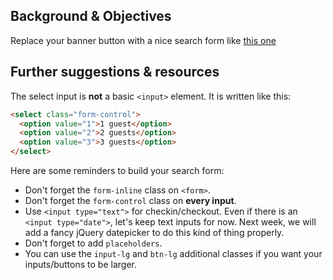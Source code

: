 ## Background & Objectives

Replace your banner button with a nice search form like [this one](http://lewagon.github.io/bootstrap-challenges/11-Airbnb-search-form/)

## Further suggestions & resources

The select input is **not** a basic `<input>` element. It is written like this:

```html
<select class="form-control">
  <option value="1">1 guest</option>
  <option value="2">2 guests</option>
  <option value="3">3 guests</option>
</select>
```

Here are some reminders to build your search form:

- Don't forget the `form-inline` class on `<form>`.
- Don't forget the `form-control` class on **every input**.
- Use `<input type="text">` for checkin/checkout. Even if there is an `<input type="date">`, let's keep text inputs for now. Next week, we will add a fancy jQuery datepicker to do this kind of thing properly.
- Don't forget to add `placeholders`.
- You can use the `input-lg` and `btn-lg` additional classes if you want your inputs/buttons to be larger.
